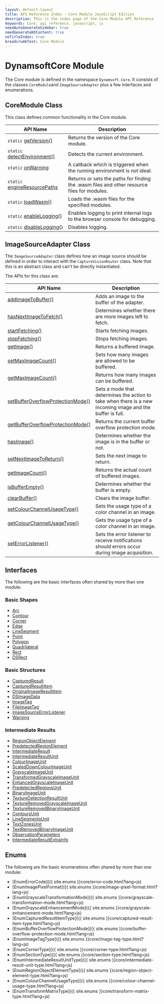 ```yaml
---
layout: default-layout
title: API Reference Index - Core Module JavaScript Edition
description: This is the index page of the Core Module API Reference
keywords: Core, api reference, javascript, js
needAutoGenerateSidebar: true
needGenerateH3Content: true
noTitleIndex: true
breadcrumbText: Core Module
---
```

<!--v3.0.20--Updated on 11/23/2023-->

# DynamsoftCore Module

The Core module is defined in the namespace `Dynamsoft.Core`. It consists of the classes `CoreModule`and `ImageSourceAdapter` plus a few interfaces and enumerations.

## CoreModule Class

This class defines common functionality in the Core module.

| API Name                                                                   | Description                                                                                 |
| -------------------------------------------------------------------------- | ------------------------------------------------------------------------------------------- |
| `static` [getVersion()](./core-module-class.md#getversion)                 | Returns the version of the Core module.                                                     |
| `static` [detectEnvironment()](./core-module-class.md#detectenvironment)   | Detects the current environment.                                                            |
| `static` [onWarning](./core-module-class.md#onwarning)                     | A callback which is triggered when the running environment is not ideal.                    |
| `static` [engineResourcePaths](./core-module-class.md#engineresourcepaths) | Returns or sets the paths for finding the .wasm files and other resource files for modules. |
| `static` [loadWasm()](./core-module-class.md#loadwasm)                     | Loads the .wasm files for the specified modules.                                            |
| `static` [enableLogging()](./core-module-class.md#enablelogging)           | Enables logging to print internal logs to the browser console for debugging.                |
| `static` [disableLogging()](./core-module-class.md#disablelogging)         | Disables logging.                                                                           |

## ImageSourceAdapter Class

The `ImageSourceAdapter` class defines how an image source should be defined in order to interact with the `CaptureVisionRouter` class. Note that this is an abstract class and can't be directly instantiated.

The APIs for this class are:

| API Name                                                                                       | Description                                                                                               |
| ---------------------------------------------------------------------------------------------- | --------------------------------------------------------------------------------------------------------- |
| [addImageToBuffer()](./image-source-adapter.md#addimagetobuffer)                               | Adds an image to the buffer of the adapter.                                                               |
| [hasNextImageToFetch()](./image-source-adapter.md#hasnextimagetofetch)                         | Determines whether there are more images left to fetch.                                                   |
| [startFetching()](./image-source-adapter.md#startfetching)                                     | Starts fetching images.                                                                                   |
| [stopFetching()](./image-source-adapter.md#stopfetching)                                       | Stops fetching images.                                                                                    |
| [getImage()](./image-source-adapter.md#getimage)                                               | Returns a buffered image.                                                                                 |
| [setMaxImageCount()](./image-source-adapter.md#setmaximagecount)                               | Sets how many images are allowed to be buffered.                                                          |
| [getMaxImageCount()](./image-source-adapter.md#getmaximagecount)                               | Returns how many images can be buffered.                                                                  |
| [setBufferOverflowProtectionMode()](./image-source-adapter.md#setbufferoverflowprotectionmode) | Sets a mode that determines the action to take when there is a new incoming image and the buffer is full. |
| [getBufferOverflowProtectionMode()](./image-source-adapter.md#getbufferoverflowprotectionmode) | Returns the current buffer overflow protection mode.                                                      |
| [hasImage()](./image-source-adapter.md#hasimage)                                               | Determines whether the image is in the buffer or not.                                                     |
| [setNextImageToReturn()](./image-source-adapter.md#setnextimagetoreturn)                       | Sets the next image to return.                                                                            |
| [getImageCount()](./image-source-adapter.md#getimagecount)                                     | Returns the actual count of buffered images.                                                              |
| [isBufferEmpty()](./image-source-adapter.md#isbufferempty)                                     | Determines whether the buffer is empty.                                                                   |
| [clearBuffer()](./image-source-adapter.md#clearbuffer)                                         | Clears the image buffer.                                                                                  |
| [setColourChannelUsageType()](./image-source-adapter.md#setcolourchannelusagetype)             | Sets the usage type of a color channel in an image.                                                       |
| [getColourChannelUsageType()](./image-source-adapter.md#getcolourchannelusagetype)             | Gets the usage type of a color channel in an image.                                                       |
| [setErrorListener()](./image-source-adapter.md#seterrorlistener)                               | Sets the error listener to receive notifications should errors occur during image acquisition.            |

## Interfaces

The following are the basic interfaces often shared by more than one module:

### Basic Shapes

* [Arc](./basic-structures/arc.md)
* [Contour](./basic-structures/contour.md)
* [Corner](./basic-structures/corner.md)
* [Edge](./basic-structures/edge.md)
* [LineSegment](./basic-structures/line-segment.md)
* [Point](./basic-structures/point.md)
* [Polygon](./basic-structures/polygon.md)
* [Quadrilateral](./basic-structures/quadrilateral.md)
* [Rect](./basic-structures/rect.md)
* [DSRect](./basic-structures/ds-rect.md)

### Basic Structures

* [CapturedResult](./basic-structures/captured-result.md)
* [CapturedResultItem](./basic-structures/captured-result-item.md)
* [OriginalImageResultItem](./basic-structures/original-image-result-item.md)
* [DSImageData](./basic-structures/ds-image-data.md)
* [ImageTag](./basic-structures/image-tag.md)
* [FileImageTag](./basic-structures/file-image-tag.md)
* [ImageSourceErrorListener](./basic-structures/image-source-error-listener.md)
* [Warning](./basic-structures/warning.md)
<!-- * [PDFReadingParameter](./basic-structures/pdf-reading-parameter.md) -->

### Intermediate Results

* [RegionObjectElement](./intermediate-results/region-object-element.md)
* [PredetectedRegionElement](./intermediate-results/predetected-region-element.md)
* [IntermediateResult](./intermediate-results/intermediate-result.md)
* [IntermediateResultUnit](./intermediate-results/intermediate-result-unit.md)
* [ColourImageUnit](./intermediate-results/colour-image-unit.md)
* [ScaledDownColourImageUnit](./intermediate-results/scaled-down-colour-image-unit.md)
* [GrayscaleImageUnit](./intermediate-results/grayscale-image-unit.md)
* [TransformedGrayscaleImageUnit](./intermediate-results/transformed-grayscale-image-unit.md)
* [EnhancedGrayscaleImageUnit](./intermediate-results/enhanced-grayscale-image-unit.md)
* [PredetectedRegionsUnit](./intermediate-results/predetected-regions-unit.md)
* [BinaryImageUnit](./intermediate-results/binary-image-unit.md)
* [TextureDetectionResultUnit](./intermediate-results/texture-detection-result-unit.md)
* [TextureRemovedGrayscaleImageUnit](./intermediate-results/texture-removed-grayscale-image-unit.md)
* [TextureRemovedBinaryImageUnit](./intermediate-results/texture-removed-binary-image-unit.md)
* [ContoursUnit](./intermediate-results/contours-unit.md)
* [LineSegmentsUnit](./intermediate-results/line-segments-unit.md)
* [TextZonesUnit](./intermediate-results/text-zones-unit.md)
* [TextRemovedBinaryImageUnit](./intermediate-results/text-removed-binary-image-unit.md)
* [ObservationParameters](./intermediate-results/observation-parameters.md)
* [IntermediateResultExtraInfo](./intermediate-results/intermediate-result-extra-info.md)

## Enums

The following are the basic enumerations often shared by more than one module:

* [EnumErrorCode]({{ site.enums }}core/error-code.html?lang=js)
* [EnumImagePixelFormat]({{ site.enums }}core/image-pixel-format.html?lang=js)
* [EnumGrayscaleTransformationMode]({{ site.enums }}core/grayscale-transformation-mode.html?lang=js)
* [EnumGrayscaleEnhancementMode]({{ site.enums }}core/grayscale-enhancement-mode.html?lang=js)
* [EnumCapturedResultItemType]({{ site.enums }}core/captured-result-item-type.html?lang=js)
* [EnumBufferOverflowProtectionMode]({{ site.enums }}core/buffer-overflow-protection-mode.html?lang=js)
* [EnumImageTagType]({{ site.enums }}core/image-tag-type.html?lang=js)
* [EnumCornerType]({{ site.enums }}core/corner-type.html?lang=js)
* [EnumSectionType]({{ site.enums }}core/section-type.html?lang=js)
* [EnumIntermediateResultUnitType]({{ site.enums }}core/intermediate-result-unit-type.html?lang=js)
* [EnumRegionObjectElementType]({{ site.enums }}core/region-object-element-type.html?lang=js)
* [EnumColourChannelUsageType]({{ site.enums }}core/colour-channel-usage-type.html?lang=js)
* [EnumTransformMatrixType]({{ site.enums }}core/transform-matrix-type.html?lang=js)

<!-- * [EnumPDFReadingMode]({{ site.enums }}core/pdf-reading-mode.html?lang=js) -->
<!-- * [EnumRasterDataSource]({{ site.enums }}core/raster-data-source.html?lang=js) -->
<!-- * [EnumVideoFrameQuality]({{ site.enums }}core/video-frame-quality.html?lang=js) -->
<!--* [EnumImageCaptureDistanceMode]({{ site.enums }}core/image-capture-distance-mode.html?lang=js)-->